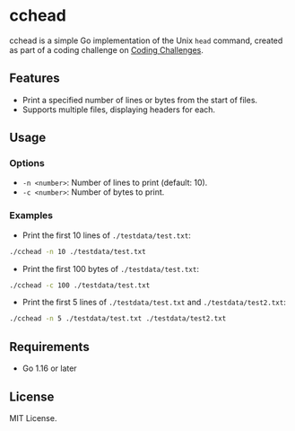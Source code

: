 # cchead

cchead is a simple Go implementation of the Unix `head` command, created as part of a coding challenge on [Coding Challenges](https://codingchallenges.fyi/challenges/challenge-head).

## Features

-  Print a specified number of lines or bytes from the start of files.
-  Supports multiple files, displaying headers for each.

## Usage

### Options

-  `-n <number>`: Number of lines to print (default: 10).
-  `-c <number>`: Number of bytes to print.

### Examples

-  Print the first 10 lines of `./testdata/test.txt`:
  ```bash
  ./cchead -n 10 ./testdata/test.txt
  ```

-  Print the first 100 bytes of `./testdata/test.txt`:
  ```bash
  ./cchead -c 100 ./testdata/test.txt
  ```

-  Print the first 5 lines of `./testdata/test.txt` and `./testdata/test2.txt`:
  ```bash
  ./cchead -n 5 ./testdata/test.txt ./testdata/test2.txt
  ```

## Requirements

-  Go 1.16 or later

## License

MIT License.

